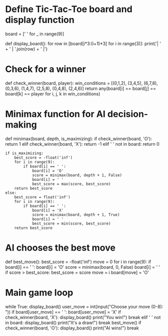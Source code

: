 # Define Tic-Tac-Toe board and display function
board = [' ' for _ in range(9)]

def display_board():
    for row in [board[i*3:(i+1)*3] for i in range(3)]:
        print('| ' + ' | '.join(row) + ' |')

# Check for a winner
def check_winner(board, player):
    win_conditions = [(0,1,2), (3,4,5), (6,7,8), (0,3,6), (1,4,7), (2,5,8), (0,4,8), (2,4,6)]
    return any(board[i] == board[j] == board[k] == player for i, j, k in win_conditions)

# Minimax function for AI decision-making
def minimax(board, depth, is_maximizing):
    if check_winner(board, 'O'):
        return 1
    elif check_winner(board, 'X'):
        return -1
    elif ' ' not in board:
        return 0

    if is_maximizing:
        best_score = -float('inf')
        for i in range(9):
            if board[i] == ' ':
                board[i] = 'O'
                score = minimax(board, depth + 1, False)
                board[i] = ' '
                best_score = max(score, best_score)
        return best_score
    else:
        best_score = float('inf')
        for i in range(9):
            if board[i] == ' ':
                board[i] = 'X'
                score = minimax(board, depth + 1, True)
                board[i] = ' '
                best_score = min(score, best_score)
        return best_score

# AI chooses the best move
def best_move():
    best_score = -float('inf')
    move = 0
    for i in range(9):
        if board[i] == ' ':
            board[i] = 'O'
            score = minimax(board, 0, False)
            board[i] = ' '
            if score > best_score:
                best_score = score
                move = i
    board[move] = 'O'

# Main game loop
while True:
    display_board()
    user_move = int(input("Choose your move (0-8): "))
    if board[user_move] == ' ':
        board[user_move] = 'X'
    if check_winner(board, 'X'):
        display_board()
        print("You win!")
        break
    elif ' ' not in board:
        display_board()
        print("It's a draw!")
        break
    best_move()
    if check_winner(board, 'O'):
        display_board()
        print("AI wins!")
        break
